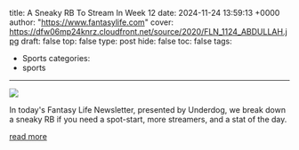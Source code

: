 title: A Sneaky RB To Stream In Week 12
date: 2024-11-24 13:59:13 +0000
author: "https://www.fantasylife.com"
cover: https://dfw06mp24knrz.cloudfront.net/source/2020/FLN_1124_ABDULLAH.jpg
draft: false
top: false
type: post
hide: false
toc: false
tags:
  - Sports
categories:
  - sports
---

![](https://dfw06mp24knrz.cloudfront.net/source/2020/FLN_1124_ABDULLAH.jpg)

In today's Fantasy Life Newsletter, presented by Underdog, we break down a sneaky RB if you need a spot-start, more streamers, and a stat of the day.

[read more](https://www.fantasylife.com/articles/fantasy/a-sneaky-rb-to-stream-in-week-12)
